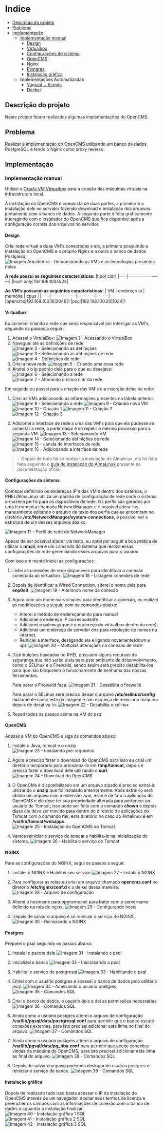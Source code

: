 # Indice
- [Descrição do projeto](#descrição-do-projeto)
- [Problema](#problema)
- [Implementação](#implementação)
    - [Implementação manual](#implementação-manual)
        - [Design](#design)
        - [Virtualbox](#virtualbox)
        - [Configurações do sistema](#configurações-do-sistema)
        - [OpenCMS](#opencms)
        - [Nginx](#nginx)
        - [Postgres](#postgres)
        - [Instalação gráfica](#instalação-gráfica)
    - Implementações Automatizadas
        - [Vagrant + Scripts](vagrant/README.md)
        - [Docker](docker/README.md)

## Descrição do projeto
Neste projeto foram realizadas algumas implementações do OpenCMS.


## Problema
Realizar a implementação do OpenCMS utilizando um banco de dados PostgreSQL
e tendo o Nginx como proxy reverso.

## Implementação

### Implementação manual
Utilizei o [Oracle VM Virtualbox](https://www.virtualbox.org/manual/UserManual.html)
para a criação das máquinas virtuais na infraestrutura local.

A instalação do OpenCMS é composta de duas partes, a primeira é a instalação dele 
no servidor fazendo download e instalação dos arquivos juntamente com o banco de dados. 
A segunda parte é feita  graficamente interagindo  com o instalador do OpenCMS 
que fica disponível após a configuração correta dos arquivos no servidor.

#### **Design**
Criei rede virtual e duas VM's conectadas a ela, a primeira possuindo a instalação do OpenCMS e o próprio Nginx e a outra o banco de dados Postgresql.
![Imagem Arquitetura - Demonstrando as VMs e as tecnologias presentes nelas](imagens/imp-manual-arq.png)

**A rede possui as seguintes características:**
|tipo| cidr|
|----|-----------------|
|host-only|192.168.100.0/24|

**As VM's possuem as seguintes características:**
| VM | endereço ip | memória | cpus |
|----|-------------|---------|------|
|opencms|192.168.100.10|2048|1
|psql|192.168.100.20|1024|1

#### Virtualbox
Eu comecei criando a rede que seria responsável por interligar as VM's, 
seguindo os passos a seguir:
1. Acessei o VirtualBox:
![Imagem 1 - Acessando o VirtualBox](imagens/imp-manual-1.png)
2. Naveguei até as definições de rede:
![Imagem 2 - Selecionando as definições](imagens/imp-manual-2.png)
![Imagem 3 - Selecionando as definições de rede](imagens/imp-manual-3.png)
![Imagem 4 - Definições de rede](imagens/imp-manual-4.png)
3. Criei a nova rede
![Imagem 5 - Criando uma nova rede](imagens/imp-manual-5.png)
4. Alterei o o ip padrão dela para o que eu desejava:
![Imagem 6 - Selecionando a rede](imagens/imp-manual-6.png)
![Imagem 7 - Alterando o bloco cidr da rede](imagens/imp-manual-7.png)

Em seguida eu passei para a criação das VM's e a inserção delas na rede:
1. Criei as VMs adicionando as informações presentes na tabela anterior.
![Imagem 8 - Selecionando a rede](imagens/imp-manual-8.png)
![Imagem 9 - Criando nova VM](imagens/imp-manual-9.png)
![Imagem 10 - Criação 1](imagens/imp-manual-10.png)
![Imagem 11 - Criação 2](imagens/imp-manual-11.png)
![Imagem 12 - Criação 3](imagens/imp-manual-12.png)

2. Adicionei a interface de rede a uma das VM's para que ela pudesse se conectar
a rede, a partir daqui é só repetir o mesmo processo para a segunda VM.
![Imagem 13 - Selecionando VM](imagens/imp-manual-13.png)
![Imagem 14 - Selecionando definições de rede](imagens/imp-manual-14.png)
![Imagem 15 - Janela de interfaces de rede ](imagens/imp-manual-15.png)
![Imagem 16 - Adicionando a interface de rede](imagens/imp-manual-16.png)

>:bulb: Depois de tudo foi só realizar a instalação do Almalinux, ela foi feita feita seguindo
o  [guia de instalação do AlmaLinux](https://wiki.almalinux.org/documentation/installation-guide.html#installation) presente na documentação oficial.

#### Configurações do sistema
Comecei definindo os endereços IP's das VM's dentro dos sistemas, 
o RHEL/AlmaLinux utiliza um padrão de configuração de rede onde o sistema 
armazena perfis para os dispositivos de rede. Os perfis são gerados por uma 
ferramenta chamada NetworkManager e é possível altera-los manualmente editando o
arquivo de texto dos perfis que se encontram no diretório **/etc/NetworkManager/system-connections**, é possível ver a estrutura de um desses arquivos abaixo:

![Imagem 17 - Perfil de rede do NetworkManager](imagens/imp-manual-17.png)

Apesar de ser possível alterar via texto, eu optei por seguir a boa prática de 
utilizar o **nmcli**, ele é um comando do sistema que realiza essas configurações
de rede gerenciando esses arquivos para o usuário.

Com isso em mente iniciei as configurações:

1. Listei as conexões de rede disponíveis para identificar a conexão conectada
ao virtualbox.
![Imagem 18 - Listagem conexões de rede](imagens/imp-manual-18.png)

2. Depois de identificar a Wired Connection, alterei o nome dela para **enp0s8**.
![Imagem 19 - Alterando nome da conexão](imagens/imp-manual-19.png)

3. Agora com um nome mais simples para identificar a conexão, eu realizei
as modificações a seguir, com os comandos abaixo:

    - Alterei o método de endereçamento para manual
    - Adicionei o endereço IP correspodente
    - Adicionei o gateway(que é o endereço do virtualbox dentro da rede).
    - Adicionei um endereço de servidor dns para resolução de nomes na internet.
    - Reiniciei a interface, desligando ela e ligando novamente(down e up).
    ![Imagem 20 - Multiplas alterações na conexão de rede](imagens/imp-manual-20.png)


4. Distribuições baseadas no RHEL possuem alguns recursos de segurança que não 
serão úteis para este ambiente de desenvolvimento, como o SELinux e o Firewalld, 
sendo assim será preciso desabilita-los para que  não bloqueiem o funcionamento 
de nenhuma das nossas ferramentas.

    Para parar o Firewalld faça:
![Imagem 21 - Desabilita o firewalld ](imagens/imp-manual-21.png)

    Para parar o SELinux será preciso deixar o arquivo **/etc/selinux/config** exatamente como este da imagem e
    não esqueça de reiniciar a máquina depois de desativa-lo.
![Imagem 22 - Desabilita o selinux](imagens/imp-manual-22.png)


6. Repeti todos os passos acima na VM do psql

#### OpenCMS
Acesse a VM do OpenCMS e siga os comandos abaixo:

1. Instale o Java, tomcat e o unzip
![Imagem 23 - Instalando pré-requisitos](imagens/imp-manual-23.png)

2. Agora é preciso fazer o download do OpenCMS para isso eu criei um diretório
temporário para armazena-lo em **/tmp/tomcat**, depois é preciso fazer o download
dele utilizando o **curl**.
![Imagem 24 - Download do OpenCMS](imagens/imp-manual-24.png)

3. O OpenCMs é disponibilizado em um arquivo zipado é preciso extraí-lo utilizando 
o **unzip** que foi instalado anteriormente. 
Após extrai-lo será obtido um arquivo com a extensão .war, esse é de fato a 
aplicação do OpenCMS e ele deve ter sua propriedade alterada para pertencer
ao usuário do Tomcat, isso pode ser feito com o comando **chown** e depois disso
ele deve ser movido para dentro do diretório de aplicações do Tomcat com o comando **mv**, este diretório no caso do Almalinux é em **/var/lib/tomcat/webapps**.
![Imagem 25 - Instalação do OpenCMS no Tomcat](imagens/imp-manual-25.png)

5. Vamos reiniciar o serviço do tomcat e habilita-lo na inicialização do sistema.
![Imagem 26 - Habilita o serviço do Tomcat](imagens/imp-manual-26.png)


#### NGINX
Para as configurações do NGINX, segui os passos a seguir:

1. Instalei o NGINX e Habilitei seu serviço
![Imagem 27 - Instala o NGINX ](imagens/imp-manual-27.png)

2. Para configurar as rotas eu criei um arquivo chamado **opencms.conf** no diretório **/etc/nginx/conf.d** e o deixei dessa maneira:
![Imagem 28 - Arquivo de configuração](imagens/imp-manual-28.png)

3. Alterei o hostname para opencms.net para bater com o servername definido na 
rota do nginx.
![Imagem 29 - Configurando hosts](imagens/imp-manual-29.png)

4. Depois de salvar o arquivo é só reiniciar o serviço do NGINX.
![Imagem 30 - Reiniciando o NGINX](imagens/imp-manual-30.png)

#### Postgres

Preparei o psql seguindo os passos abaixo:

1. Instalei o pacote dele
![Imagem 31 - Instalando o psql](imagens/imp-manual-31.png)

2. Inicializei o banco
![Imagem 32 - Inicializando o psql](imagens/imp-manual-32.png)

3. Habilitei o serviço do postgresql
![Imagem 33 - Habilitando o psql](imagens/imp-manual-33.png)

4. Entrei com o usuário postgres e acessei o banco de dados
pelo utilitário psql.
![Imagem 34 - Acessando o usuário postgres](imagens/imp-manual-34.png)
![Imagem 35 - Comandos SQL](imagens/imp-manual-35.png)

5. Criei o banco de dados, o usuário dele e dei as permissões necessárias
![Imagem 36 - Comandos SQL](imagens/imp-manual-36.png)

6. Ainda como o usuário postgres alterei o arquivo de configuração 
**/var/lib/pgsql/data/postgresql.conf** para permitir que o banco escute conexões
externas, para isto precisei adicionar esta linha no final do arquivo.
![Imagem 37 - Comandos SQL](imagens/imp-manual-37.png)

7. Ainda como o usuário postgres alterei o arquivo de configuração 
**/var/lib/pgsql/data/pg_hba.conf** para permitir que aceite conexões vindas da 
máquina do OpenCMS, para isto precisei adicionar esta linha ao final do arquivo.
![Imagem 38 - Comandos SQL](imagens/imp-manual-38.png)

8. Depois de salvar o arquivo podemos deslogar do usuário postgres e reiniciar o
serviço do banco.
![Imagem 39 - Comandos SQL](imagens/imp-manual-39.png)

#### Instalação gráfica
Depois de realizado tudo isso basta acessar o IP da instalação do OpenCMS
através de um navegador, aceitar seus termos de licença e preencher os campos 
com as informações de conexão com o banco de dados e aguardar a instalação finalizar.
![Imagem 40 - Instalação gráfica 1 SQL](imagens/imp-manual-40.png)
![Imagem 41 - Instalação gráfica 2 SQL](imagens/imp-manual-41.png)
![Imagem 42 - Instalação gráfica 3 SQL](imagens/imp-manual-42.png)






















